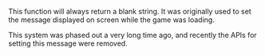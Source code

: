 This function will always return a blank string. It was originally used to
set the message displayed on screen while the game was loading.

This system was phased out a very long time ago, and recently the APIs for
setting this message were removed.